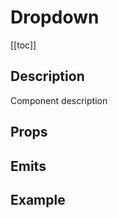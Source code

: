 <script setup>
import { ref } from 'vue';
import component from './index.vue'

const isOpened = ref(false);
</script>

# Dropdown

[[toc]]

## Description

Component description

## Props

<props-parser :props="component.props" />

## Emits

<emits-parser :emits="component.emits" />

## Example


<code-example>
<dsp-dropdown v-model:isOpened="isOpened">
  <template v-slot:toggle>
    Actions
  </template>
  <template v-slot:menu>
    <dsp-dropdown-item>Edit</dsp-dropdown-item>
    <dsp-dropdown-item>Delete</dsp-dropdown-item>
  </template>
</dsp-dropdown>

<template v-slot:html>

```html
<dsp-dropdown v-model:isOpened="isOpened">
  <template v-slot:toggle>
    Actions
  </template>
  <template v-slot:menu>
    <dsp-dropdown-item>Edit</dsp-dropdown-item>
    <dsp-dropdown-item>Delete</dsp-dropdown-item>
  </template>
</dsp-dropdown>
```

</template>

<template v-slot:js>

```js
const isOpened = ref(false);
```

</template>
</code-example>